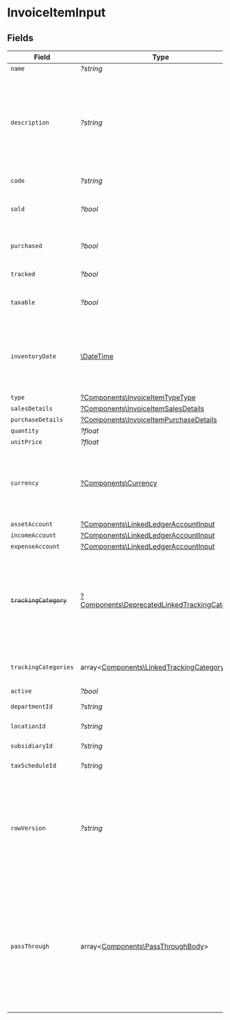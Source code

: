 # InvoiceItemInput


## Fields

| Field                                                                                                                                                   | Type                                                                                                                                                    | Required                                                                                                                                                | Description                                                                                                                                             | Example                                                                                                                                                 |
| ------------------------------------------------------------------------------------------------------------------------------------------------------- | ------------------------------------------------------------------------------------------------------------------------------------------------------- | ------------------------------------------------------------------------------------------------------------------------------------------------------- | ------------------------------------------------------------------------------------------------------------------------------------------------------- | ------------------------------------------------------------------------------------------------------------------------------------------------------- |
| `name`                                                                                                                                                  | *?string*                                                                                                                                               | :heavy_minus_sign:                                                                                                                                      | Item name                                                                                                                                               | Model Y                                                                                                                                                 |
| `description`                                                                                                                                           | *?string*                                                                                                                                               | :heavy_minus_sign:                                                                                                                                      | A short description of the item                                                                                                                         | Model Y is a fully electric, mid-size SUV, with seating for up to seven, dual motor AWD and unparalleled protection.                                    |
| `code`                                                                                                                                                  | *?string*                                                                                                                                               | :heavy_minus_sign:                                                                                                                                      | User defined item code                                                                                                                                  | 120-C                                                                                                                                                   |
| `sold`                                                                                                                                                  | *?bool*                                                                                                                                                 | :heavy_minus_sign:                                                                                                                                      | Item will be available on sales transactions                                                                                                            | true                                                                                                                                                    |
| `purchased`                                                                                                                                             | *?bool*                                                                                                                                                 | :heavy_minus_sign:                                                                                                                                      | Item is available for purchase transactions                                                                                                             | true                                                                                                                                                    |
| `tracked`                                                                                                                                               | *?bool*                                                                                                                                                 | :heavy_minus_sign:                                                                                                                                      | Item is inventoried                                                                                                                                     | true                                                                                                                                                    |
| `taxable`                                                                                                                                               | *?bool*                                                                                                                                                 | :heavy_minus_sign:                                                                                                                                      | If true, transactions for this item are taxable                                                                                                         | true                                                                                                                                                    |
| `inventoryDate`                                                                                                                                         | [\DateTime](https://www.php.net/manual/en/class.datetime.php)                                                                                           | :heavy_minus_sign:                                                                                                                                      | The date of opening balance if inventory item is tracked - YYYY-MM-DD.                                                                                  | 2020-10-30                                                                                                                                              |
| `type`                                                                                                                                                  | [?Components\InvoiceItemTypeType](../../Models/Components/InvoiceItemTypeType.md)                                                                       | :heavy_minus_sign:                                                                                                                                      | Item type                                                                                                                                               | inventory                                                                                                                                               |
| `salesDetails`                                                                                                                                          | [?Components\InvoiceItemSalesDetails](../../Models/Components/InvoiceItemSalesDetails.md)                                                               | :heavy_minus_sign:                                                                                                                                      | N/A                                                                                                                                                     |                                                                                                                                                         |
| `purchaseDetails`                                                                                                                                       | [?Components\InvoiceItemPurchaseDetails](../../Models/Components/InvoiceItemPurchaseDetails.md)                                                         | :heavy_minus_sign:                                                                                                                                      | N/A                                                                                                                                                     |                                                                                                                                                         |
| `quantity`                                                                                                                                              | *?float*                                                                                                                                                | :heavy_minus_sign:                                                                                                                                      | N/A                                                                                                                                                     | 1                                                                                                                                                       |
| `unitPrice`                                                                                                                                             | *?float*                                                                                                                                                | :heavy_minus_sign:                                                                                                                                      | N/A                                                                                                                                                     | 27500.5                                                                                                                                                 |
| `currency`                                                                                                                                              | [?Components\Currency](../../Models/Components/Currency.md)                                                                                             | :heavy_minus_sign:                                                                                                                                      | Indicates the associated currency for an amount of money. Values correspond to [ISO 4217](https://en.wikipedia.org/wiki/ISO_4217).                      | USD                                                                                                                                                     |
| `assetAccount`                                                                                                                                          | [?Components\LinkedLedgerAccountInput](../../Models/Components/LinkedLedgerAccountInput.md)                                                             | :heavy_minus_sign:                                                                                                                                      | N/A                                                                                                                                                     |                                                                                                                                                         |
| `incomeAccount`                                                                                                                                         | [?Components\LinkedLedgerAccountInput](../../Models/Components/LinkedLedgerAccountInput.md)                                                             | :heavy_minus_sign:                                                                                                                                      | N/A                                                                                                                                                     |                                                                                                                                                         |
| `expenseAccount`                                                                                                                                        | [?Components\LinkedLedgerAccountInput](../../Models/Components/LinkedLedgerAccountInput.md)                                                             | :heavy_minus_sign:                                                                                                                                      | N/A                                                                                                                                                     |                                                                                                                                                         |
| ~~`trackingCategory`~~                                                                                                                                  | [?Components\DeprecatedLinkedTrackingCategory](../../Models/Components/DeprecatedLinkedTrackingCategory.md)                                             | :heavy_minus_sign:                                                                                                                                      | : warning: ** DEPRECATED **: This will be removed in a future release, please migrate away from it as soon as possible.                                 |                                                                                                                                                         |
| `trackingCategories`                                                                                                                                    | array<[Components\LinkedTrackingCategory](../../Models/Components/LinkedTrackingCategory.md)>                                                           | :heavy_minus_sign:                                                                                                                                      | A list of linked tracking categories.                                                                                                                   |                                                                                                                                                         |
| `active`                                                                                                                                                | *?bool*                                                                                                                                                 | :heavy_minus_sign:                                                                                                                                      | N/A                                                                                                                                                     | true                                                                                                                                                    |
| `departmentId`                                                                                                                                          | *?string*                                                                                                                                               | :heavy_minus_sign:                                                                                                                                      | The ID of the department                                                                                                                                | 12345                                                                                                                                                   |
| `locationId`                                                                                                                                            | *?string*                                                                                                                                               | :heavy_minus_sign:                                                                                                                                      | The ID of the location                                                                                                                                  | 12345                                                                                                                                                   |
| `subsidiaryId`                                                                                                                                          | *?string*                                                                                                                                               | :heavy_minus_sign:                                                                                                                                      | The ID of the subsidiary                                                                                                                                | 12345                                                                                                                                                   |
| `taxScheduleId`                                                                                                                                         | *?string*                                                                                                                                               | :heavy_minus_sign:                                                                                                                                      | The ID of the tax schedule                                                                                                                              | 123456                                                                                                                                                  |
| `rowVersion`                                                                                                                                            | *?string*                                                                                                                                               | :heavy_minus_sign:                                                                                                                                      | A binary value used to detect updates to a object and prevent data conflicts. It is incremented each time an update is made to the object.              | 1-12345                                                                                                                                                 |
| `passThrough`                                                                                                                                           | array<[Components\PassThroughBody](../../Models/Components/PassThroughBody.md)>                                                                         | :heavy_minus_sign:                                                                                                                                      | The pass_through property allows passing service-specific, custom data or structured modifications in request body when creating or updating resources. |                                                                                                                                                         |